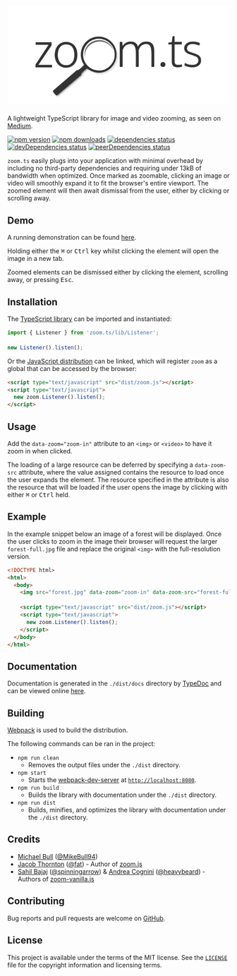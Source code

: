 # ![zoom.ts][logo]

A lightweight TypeScript library for image and video zooming, as seen on
[Medium][medium].

[![npm version][npm-image]][npm-url]
[![npm downloads][downloads-image]][downloads-url]
[![dependencies status][dependencies-image]][dependencies-url]
[![devDependencies status][devDependencies-image]][devDependencies-url]
[![peerDependencies status][peerDependencies-image]][peerDependencies-url]

`zoom.ts` easily plugs into your application with minimal overhead by including
no third-party dependencies and requiring under 13kB of bandwidth when
optimized. Once marked as zoomable, clicking an image or video will smoothly
expand it to fit the browser's entire viewport. The zoomed element will then
await dismissal from the user, either by clicking or scrolling away.

## Demo

A running demonstration can be found [here][demo].

Holding either the <kbd>⌘</kbd> or <kbd>Ctrl</kbd> key whilst clicking the
element will open the image in a new tab.

Zoomed elements can be dismissed either by clicking the element, scrolling away,
or pressing <kbd>Esc</kbd>.

## Installation

The [TypeScript library][listener.ts] can be imported and instantiated:

```typescript
import { Listener } from 'zoom.ts/lib/Listener';

new Listener().listen();
```

Or the [JavaScript distribution][dist.js] can be linked, which will register
`zoom` as a global that can be accessed by the browser:

```html
<script type="text/javascript" src="dist/zoom.js"></script>
<script type="text/javascript">
  new zoom.Listener().listen();
</script>
```

## Usage

Add the `data-zoom="zoom-in"` attribute to an `<img>` or `<video>` to have it
zoom in when clicked.

The loading of a large resource can be deferred by specifying a `data-zoom-src`
attribute, where the value assigned contains the resource to load once the user
expands the element. The resource specified in the attribute is also the
resource that will be loaded if the user opens the image by clicking with either
<kbd>⌘</kbd> or <kbd>Ctrl</kbd> held.

## Example

In the example snippet below an image of a forest will be displayed. Once the
user clicks to zoom in the image their browser will request the larger
`forest-full.jpg` file and replace the original `<img>` with the full-resolution
version.

```html
<!DOCTYPE html>
<html>
  <body>
    <img src="forest.jpg" data-zoom="zoom-in" data-zoom-src="forest-full.jpg">

    <script type="text/javascript" src="dist/zoom.js"></script>
    <script type="text/javascript">
      new zoom.Listener().listen();
    </script>
  </body>
</html>
```

## Documentation

Documentation is generated in the `./dist/docs` directory by [TypeDoc][typedoc]
and can be viewed online [here][docs].

## Building

[Webpack][webpack] is used to build the distribution.

The following commands can be ran in the project:

- `npm run clean`
  - Removes the output files under the `./dist` directory.
- `npm start`
  - Starts the [webpack-dev-server][dev-server] at
[`http://localhost:8080`](http://localhost:8080).
- `npm run build`
  - Builds the library with documentation under the `./dist` directory.
- `npm run dist`
  - Builds, minifies, and optimizes the library with documentation under the
`./dist` directory.

## Credits

- [Michael Bull](https://michael-bull.com) ([@MikeBull94](https://github.com/MikeBull94))
- [Jacob Thornton](https://twitter.com/fat) ([@fat](https://github.com/fat)) - Author of [zoom.js](https://github.com/fat/zoom.js)
- [Sahil Bajaj](http://sahil.me) ([@spinningarrow](https://github.com/spinningarrow)) \& [Andrea Cognini](http://heavybeard.it) ([@heavybeard](https://github.com/heavybeard)) - Authors of [zoom-vanilla.js](https://github.com/heavybeard/zoom-vanilla.js)

## Contributing

Bug reports and pull requests are welcome on [GitHub][github].

## License
This project is available under the terms of the MIT license. See the
[`LICENSE`][license] file for the copyright information and licensing terms.

[logo]: /img/logo.png
[medium]: https://medium.design/image-zoom-on-medium-24d146fc0c20
[npm-image]: https://img.shields.io/npm/v/zoom.ts.svg
[npm-url]: https://www.npmjs.com/package/zoom.ts
[downloads-image]: https://img.shields.io/npm/dt/zoom.ts.svg
[downloads-url]: https://www.npmjs.com/package/zoom.ts
[dependencies-image]: https://david-dm.org/MikeBull94/zoom.ts.svg
[dependencies-url]: https://david-dm.org/MikeBull94/zoom.ts
[devDependencies-image]: https://david-dm.org/MikeBull94/zoom.ts/dev-status.svg
[devDependencies-url]: https://david-dm.org/MikeBull94/zoom.ts?type=dev
[peerDependencies-image]: https://david-dm.org/MikeBull94/zoom.ts/peer-status.svg
[peerDependencies-url]: https://david-dm.org/MikeBull94/zoom.ts?type=peer
[demo]: https://mikebull94.github.io/zoom.ts
[listener.ts]: https://github.com/MikeBull94/zoom.ts/blob/master/lib/Listener.ts
[dist.js]: https://github.com/MikeBull94/zoom.ts/blob/master/dist/zoom.js
[typedoc]: https://github.com/TypeStrong/typedoc
[docs]: https://mikebull94.github.io/zoom.ts/dist/docs
[dev-server]: https://github.com/webpack/webpack-dev-server
[webpack]: https://webpack.github.io/
[github]: https://github.com/MikeBull94/zoom.ts
[license]: https://github.com/MikeBull94/zoom.ts/blob/master/LICENSE
